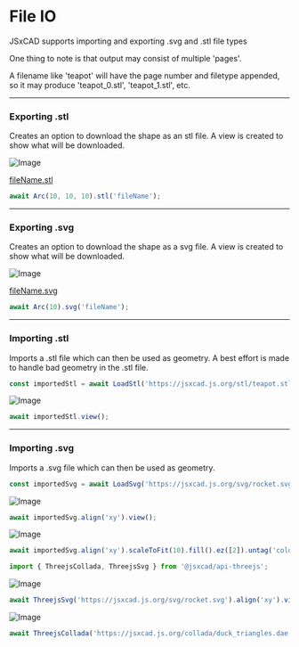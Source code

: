 # File IO
JSxCAD supports importing and exporting .svg and .stl file types

One thing to note is that output may consist of multiple 'pages'.

A filename like 'teapot' will have the page number and filetype appended, so it may produce 'teapot_0.stl', 'teapot_1.stl', etc.

---
### Exporting .stl
Creates an option to download the shape as an stl file. A view is created to show what will be downloaded.

![Image](file_import_and_export.md.$4.png)

[fileName.stl](file_import_and_export.fileName.stl)

```JavaScript
await Arc(10, 10, 10).stl('fileName');
```

---
### Exporting .svg
Creates an option to download the shape as a svg file. A view is created to show what will be downloaded.

![Image](file_import_and_export.md.$6.png)

[fileName.svg](file_import_and_export.fileName.svg)

```JavaScript
await Arc(10).svg('fileName');
```

---
### Importing .stl
Imports a .stl file which can then be used as geometry. A best effort is made to handle bad geometry in the .stl file.

```JavaScript
const importedStl = await LoadStl('https://jsxcad.js.org/stl/teapot.stl');
```

![Image](file_import_and_export.md.$8.png)

```JavaScript
await importedStl.view();
```

---
### Importing .svg
Imports a .svg file which can then be used as geometry.

```JavaScript
const importedSvg = await LoadSvg('https://jsxcad.js.org/svg/rocket.svg', { fill: false })
```

![Image](file_import_and_export.md.$10.png)

```JavaScript
await importedSvg.align('xy').view();
```

![Image](file_import_and_export.md.$11.png)

```JavaScript
await importedSvg.align('xy').scaleToFit(10).fill().ez([2]).untag('color:#090000').view();
```

```JavaScript
import { ThreejsCollada, ThreejsSvg } from '@jsxcad/api-threejs';
```

![Image](file_import_and_export.md.$12.png)

```JavaScript
await ThreejsSvg('https://jsxcad.js.org/svg/rocket.svg').align('xy').view();
```

![Image](file_import_and_export.md.$13.png)

```JavaScript
await ThreejsCollada('https://jsxcad.js.org/collada/duck_triangles.dae').rx(1/4).view();
```
